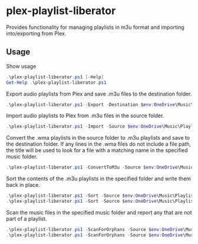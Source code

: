 # plex-playlist-liberator

Provides functionality for managing playlists in m3u format and importing into/exporting from Plex.

## Usage

Show usage

```powershell
.\plex-playlist-liberator.ps1 [-Help]
Get-Help .\plex-playlist-liberator.ps1
```

Export audio playlists from Plex and save .m3u files to the destination folder.

```powershell
.\plex-playlist-liberator.ps1 -Export -Destination $env:OneDrive\Music\Playlists\PlexBackup
```

Import audio playlists to Plex from .m3u files in the source folder.

```powershell
.\plex-playlist-liberator.ps1 -Import -Source $env:OneDrive\Music\Playlists
```

Convert the .wma playlists in the source folder to .m3u playlists and save to the destination folder.
If any lines in the .wma files do not include a file path, the title will be used to look for a file with a matching name in the specified music folder.

```powershell
.\plex-playlist-liberator.ps1 -ConvertToM3u -Source $env:OneDrive\Music\Playlists -Destination $env:OneDrive\Music\Playlists\converted -MusicFolder $env:OneDrive\Music
```

Sort the contents of the .m3u playlists in the specified folder and write them back in place.

```powershell
.\plex-playlist-liberator.ps1 -Sort -Source $env:OneDrive\Music\Playlists -Include OnlyThisOne*.m3u
.\plex-playlist-liberator.ps1 -Sort -Source $env:OneDrive\Music\Playlists -Exclude NotThisOne*
```

Scan the music files in the specified music folder and report any that are not part of a playlist.

```powershell
.\plex-playlist-liberator.ps1 -ScanForOrphans -Source $env:OneDrive\Music\Playlists -MusicFolder $env:OneDrive\Music -Include *.mp3, *.ogg
.\plex-playlist-liberator.ps1 -ScanForOrphans -Source $env:OneDrive\Music\Playlists -MusicFolder $env:OneDrive\Music -Exclude *.jpg, *.txt
```
